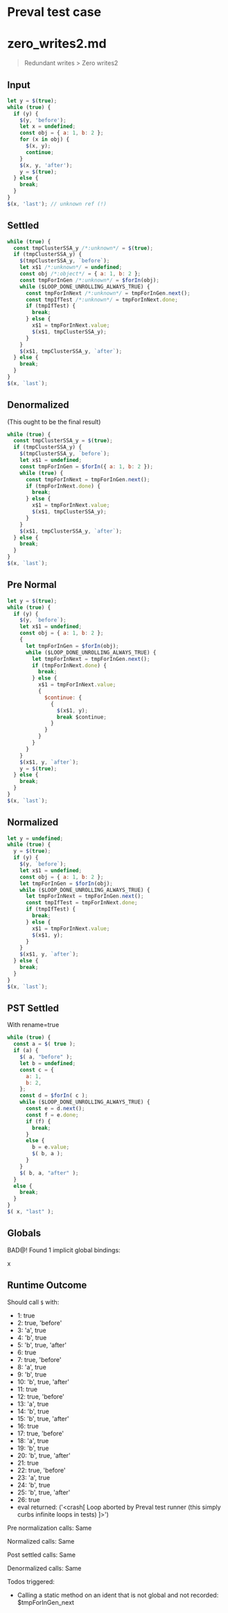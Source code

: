# Preval test case

# zero_writes2.md

> Redundant writes > Zero writes2

## Input

`````js filename=intro
let y = $(true);
while (true) {
  if (y) {
    $(y, 'before');
    let x = undefined;
    const obj = { a: 1, b: 2 };
    for (x in obj) {
      $(x, y);
      continue;
    }
    $(x, y, 'after');
    y = $(true);
  } else {
    break;
  }
}
$(x, 'last'); // unknown ref (!)
`````

## Settled


`````js filename=intro
while (true) {
  const tmpClusterSSA_y /*:unknown*/ = $(true);
  if (tmpClusterSSA_y) {
    $(tmpClusterSSA_y, `before`);
    let x$1 /*:unknown*/ = undefined;
    const obj /*:object*/ = { a: 1, b: 2 };
    const tmpForInGen /*:unknown*/ = $forIn(obj);
    while ($LOOP_DONE_UNROLLING_ALWAYS_TRUE) {
      const tmpForInNext /*:unknown*/ = tmpForInGen.next();
      const tmpIfTest /*:unknown*/ = tmpForInNext.done;
      if (tmpIfTest) {
        break;
      } else {
        x$1 = tmpForInNext.value;
        $(x$1, tmpClusterSSA_y);
      }
    }
    $(x$1, tmpClusterSSA_y, `after`);
  } else {
    break;
  }
}
$(x, `last`);
`````

## Denormalized
(This ought to be the final result)

`````js filename=intro
while (true) {
  const tmpClusterSSA_y = $(true);
  if (tmpClusterSSA_y) {
    $(tmpClusterSSA_y, `before`);
    let x$1 = undefined;
    const tmpForInGen = $forIn({ a: 1, b: 2 });
    while (true) {
      const tmpForInNext = tmpForInGen.next();
      if (tmpForInNext.done) {
        break;
      } else {
        x$1 = tmpForInNext.value;
        $(x$1, tmpClusterSSA_y);
      }
    }
    $(x$1, tmpClusterSSA_y, `after`);
  } else {
    break;
  }
}
$(x, `last`);
`````

## Pre Normal


`````js filename=intro
let y = $(true);
while (true) {
  if (y) {
    $(y, `before`);
    let x$1 = undefined;
    const obj = { a: 1, b: 2 };
    {
      let tmpForInGen = $forIn(obj);
      while ($LOOP_DONE_UNROLLING_ALWAYS_TRUE) {
        let tmpForInNext = tmpForInGen.next();
        if (tmpForInNext.done) {
          break;
        } else {
          x$1 = tmpForInNext.value;
          {
            $continue: {
              {
                $(x$1, y);
                break $continue;
              }
            }
          }
        }
      }
    }
    $(x$1, y, `after`);
    y = $(true);
  } else {
    break;
  }
}
$(x, `last`);
`````

## Normalized


`````js filename=intro
let y = undefined;
while (true) {
  y = $(true);
  if (y) {
    $(y, `before`);
    let x$1 = undefined;
    const obj = { a: 1, b: 2 };
    let tmpForInGen = $forIn(obj);
    while ($LOOP_DONE_UNROLLING_ALWAYS_TRUE) {
      let tmpForInNext = tmpForInGen.next();
      const tmpIfTest = tmpForInNext.done;
      if (tmpIfTest) {
        break;
      } else {
        x$1 = tmpForInNext.value;
        $(x$1, y);
      }
    }
    $(x$1, y, `after`);
  } else {
    break;
  }
}
$(x, `last`);
`````

## PST Settled
With rename=true

`````js filename=intro
while (true) {
  const a = $( true );
  if (a) {
    $( a, "before" );
    let b = undefined;
    const c = {
      a: 1,
      b: 2,
    };
    const d = $forIn( c );
    while ($LOOP_DONE_UNROLLING_ALWAYS_TRUE) {
      const e = d.next();
      const f = e.done;
      if (f) {
        break;
      }
      else {
        b = e.value;
        $( b, a );
      }
    }
    $( b, a, "after" );
  }
  else {
    break;
  }
}
$( x, "last" );
`````

## Globals

BAD@! Found 1 implicit global bindings:

x

## Runtime Outcome

Should call `$` with:
 - 1: true
 - 2: true, 'before'
 - 3: 'a', true
 - 4: 'b', true
 - 5: 'b', true, 'after'
 - 6: true
 - 7: true, 'before'
 - 8: 'a', true
 - 9: 'b', true
 - 10: 'b', true, 'after'
 - 11: true
 - 12: true, 'before'
 - 13: 'a', true
 - 14: 'b', true
 - 15: 'b', true, 'after'
 - 16: true
 - 17: true, 'before'
 - 18: 'a', true
 - 19: 'b', true
 - 20: 'b', true, 'after'
 - 21: true
 - 22: true, 'before'
 - 23: 'a', true
 - 24: 'b', true
 - 25: 'b', true, 'after'
 - 26: true
 - eval returned: ('<crash[ Loop aborted by Preval test runner (this simply curbs infinite loops in tests) ]>')

Pre normalization calls: Same

Normalized calls: Same

Post settled calls: Same

Denormalized calls: Same

Todos triggered:
- Calling a static method on an ident that is not global and not recorded: $tmpForInGen_next
